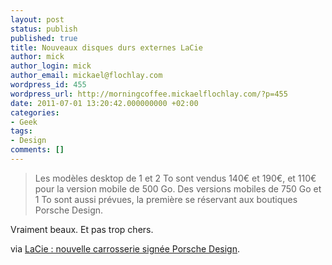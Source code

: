 ```yaml
---
layout: post
status: publish
published: true
title: Nouveaux disques durs externes LaCie
author: mick
author_login: mick
author_email: mickael@flochlay.com
wordpress_id: 455
wordpress_url: http://morningcoffee.mickaelflochlay.com/?p=455
date: 2011-07-01 13:20:42.000000000 +02:00
categories:
- Geek
tags:
- Design
comments: []
---
```

<blockquote>Les modèles desktop de 1 et 2 To sont vendus 140€ et 190€, et 110€ pour la version mobile de 500 Go. Des versions mobiles de 750 Go et 1 To sont aussi prévues, la première se réservant aux boutiques Porsche Design.</blockquote>
Vraiment beaux. Et pas trop chers.

via <a href="http://www.macgeneration.com/news/voir/205872/lacie-nouvelle-carrosserie-signee-porsche-design">LaCie : nouvelle carrosserie signée Porsche Design</a>.
